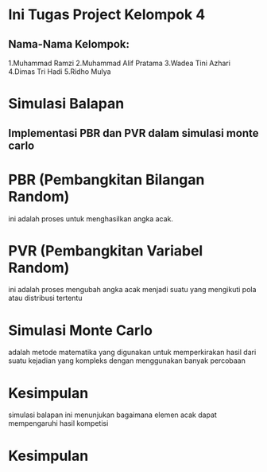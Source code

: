 # Ini Tugas Project Kelompok 4

## Nama-Nama Kelompok:
1.Muhammad Ramzi
2.Muhammad Alif Pratama
3.Wadea Tini Azhari
4.Dimas Tri Hadi
5.Ridho Mulya

# Simulasi Balapan
## Implementasi PBR dan PVR dalam simulasi monte carlo

# PBR (Pembangkitan Bilangan Random)
ini adalah proses untuk menghasilkan angka acak.

# PVR (Pembangkitan Variabel Random)
ini adalah proses mengubah angka acak menjadi suatu yang mengikuti pola atau distribusi tertentu

# Simulasi Monte Carlo
adalah metode matematika yang digunakan untuk memperkirakan hasil dari suatu kejadian yang kompleks dengan menggunakan banyak percobaan

# Kesimpulan
simulasi balapan ini menunjukan bagaimana elemen acak dapat mempengaruhi hasil kompetisi

# Kesimpulan
